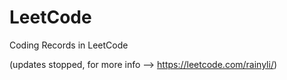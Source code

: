 # LeetCode
Coding Records in LeetCode

(updates stopped, for more info -->  https://leetcode.com/rainyli/)
